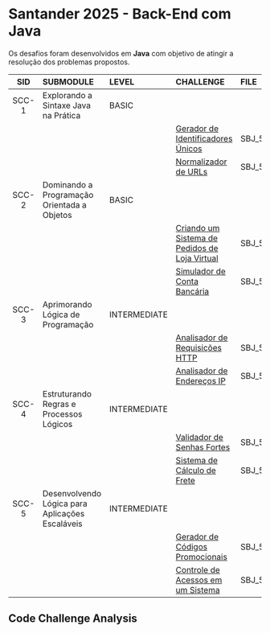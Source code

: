 # Santander 2025 - Back-End com Java

Os desafios foram desenvolvidos em **Java** com objetivo de atingir a resolução dos problemas propostos.

|SID    |SUBMODULE                                      |LEVEL		 |CHALLENGE                                         |FILE 	 | CHECK                     |
|:----: |:----                                          |:----		 | :----                                            |:----	 | :----:                    |
|SCC-1	|Explorando a Sintaxe Java na Prática           |BASIC 		 |			                                        |        |		                     |
|  	    |                                               |			 |[Gerador de Identificadores Únicos]()             |SBJ_511 | :white_check_mark:        |
|  	    |                                               |			 |[Normalizador de URLs]()                          |SBJ_512 | :white_check_mark:        |
|SCC-2	|Dominando a Programação Orientada a Objetos    |BASIC 		 |			                                        |        |		                     |
|  	    |                                               |			 |[Criando um Sistema de Pedidos de Loja Virtual]() |SBJ_521 | :white_check_mark:        |
|  	    |                                               |			 |[Simulador de Conta Bancária]()                   |SBJ_522 | :white_check_mark:        |
|SCC-3  |Aprimorando Lógica de Programação              |INTERMEDIATE|                                       		    |        |                           |
|  	    |                                               |			 |[Analisador de Requisições HTTP]()                |SBJ_531 | :white_check_mark:        |
|  	    |                                               |			 |[Analisador de Endereços IP]()                    |SBJ_532 | :white_check_mark:        |
|SCC-4  |Estruturando Regras e Processos Lógicos        |INTERMEDIATE|                                       		    |        |                           |
|  	    |                                               |			 |[Validador de Senhas Fortes]()                    |SBJ_541 | :white_check_mark:        |
|  	    |                                               |			 |[Sistema de Cálculo de Frete]()                   |SBJ_542 | :white_check_mark:        |
|SCC-5  |Desenvolvendo Lógica para Aplicações Escaláveis|INTERMEDIATE|                                       		    |        |                           |
|  	    |                                               |			 |[Gerador de Códigos Promocionais]()               |SBJ_551 | :white_check_mark:        |
|  	    |                                               |			 |[Controle de Acessos em um Sistema]()             |SBJ_552 | :white_check_mark:        |

## Code Challenge Analysis


